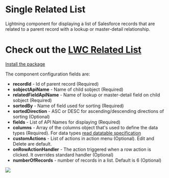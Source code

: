 # Single Related List
Lightning component for displaying a list of Salesforce records that are related to a parent record with a lookup or master-detail relationship.

# Check out the [LWC Related List](https://github.com/artyom-bazyk/relatedList)

[Install the package](https://login.salesforce.com/packaging/installPackage.apexp?p0=04t6F000003zHCdQAM)

The component configuration fields are:
- **recordId** - Id of parent record (Required)
- **sobjectApiName** - Name of child sobject (Required)
- **relatedFieldApiName** - Name of lookup or master-detail field on child sobject (Required)
- **sortedBy** - Name of field used for sorting (Required)
- **sortedDirection** -  ASC or DESC for ascending/descending directions of sorting (Optional)
- **fields** - List of API Names for displaying (Required)
- **columns** - Array of the columns object that's used to define the data types (Required). For data types [read datatable specification](https://developer.salesforce.com/docs/component-library/bundle/lightning:datatable/specification) 
- **customActions** - List of actions in action menu (Optional). Edit and Delete are default.
- **onRowActionHandler** - The action triggered when a row action is clicked. It overrides standard handler (Optional)
- **numberOfRecords** - number of records in a list. Default is 6 (Optional)

![](realtedList.gif)
